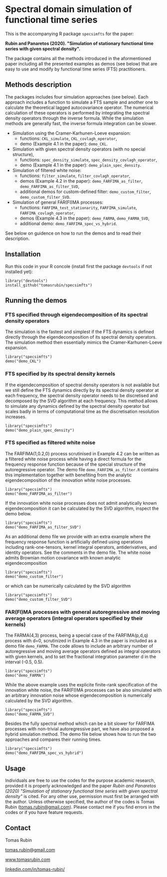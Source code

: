 # Spectral domain simulation of functional time series 

This is the accompanying R package `specsimfts` for the paper:

**Rubin and Panaretos (2020). "Simulation of stationary functional time series with given spectral density".**

The package contains all the methods introduced in the aformentioned paper including all the presented examples as demos (see below) that are easy to use and modify by functional time series (FTS) practitioners.


## Methods description

The packages includes four simulation approaches (see below). Each approach includes a function to simulate a FTS sample and another one to calculate the theoretical lagged autocovariance operator. The numerical calculation of these operators is performed by integrating the spectral density operators through the inverse formula. While the simulation methods are generally fast, the inverse formula integration can be slower.

* Simulation using the Cramer-Karhunen-Loeve expansion:
    + functions: `CKL_simulate`, `CKL_covlagh_operator`,
    + demo (Example 4.1 in the paper): `demo_CKL`.
* Simulation with given spectral density operators (with no special structure),
    + functions: `spec_density_simulate`, `spec_density_covlagh_operator`,
    + demo (Example 4.1 in the paper): `demo_plain_spec_density`.
* Simulation of filtered white noise:
    + functions: `filter_simulate`, `filter_covlagh_operator`,
    + demos (Example 4.2 in the paper): `demo_FARFIMA_as_filter`, `demo_FARFIMA_as_filter_SVD`,
    + additional demos for custom-defined filter: `demo_custom_filter`, `demo_custom_filter_SVD`.
* Simulation of general FAR(FI)MA processes:
    + functions: `FARFIMA_test_stationarity`, `FARFIMA_simulate`, `FARFIMA_covlagh_operator`,
    + demos (Example 4.3 in the paper): `demo_FARMA`, `demo_FARMA_SVD`,
    + additional demo: `demo_FARFIMA_spec_vs_hybrid`.
    
See below on guidence on how to run the demos and to read their description.

## Installation

Run this code in your R concole (install first the package `devtools` if not installed yet):

```{r}
library("devtools")
install_github("tomasrubin/specsimfts")
```

## Running the demos

### FTS specified through eigendecomposition of its spectral density operators

The simulation is the fastest and simplest if the FTS dynamics is defined directly through the eigendecomposition of its spectral density operators. The simulation method then essentially mimics the Cramer-Karhunen-Loeve expansion.

```{r}
library("specsimfts")
demo("demo_CKL")
```

### FTS specified by its spectral density kernels

If the eigendecomposition of spectral density operators is not available but we still define the FTS dynamics directly by its spectral density operator at each frequency, the spectral density operator needs to be discretised and decomposed by the SVD algorithm at each frequency. This method allows to simulate any dynamics defined by the spectral density operator but scales badly in terms of computational time as the discretisation resolution increases.

```{r}
library("specsimfts")
demo("demo_plain_spec_density")
```
###  FTS specified as filtered white noise

The FARFIMA(1,0.2,0) process scrutinised in Example 4.2 can be written as a filtered white noise process while having a direct formula for the frequency response function because of the special structure of the autoregressive operator. The demo file `demo_FARFIMA_as_filter.R` contains this implementation together with benefiting from the analytic eigendecomposition of the innovation white noise processes.

```{r}
library("specsimfts")
demo("demo_FARFIMA_as_filter")
```

If the innovation white noise processes does not admit analytically known eigendecomposition it can be calculated by the SVD algorithm, inspect the demo below.

```{r}
library("specsimfts")
demo("demo_FARFIMA_as_filter_SVD")
```

As an additional demo file we provide with an extra example where the frequency response function is artificially defined using operations including rank-one-tensors, kernel integral operators, antiderivatives, and identity operators. See the comments in the demo file. The white noise admits Brownian motion covariance with known analytic eigendecomposition

```{r}
library("specsimfts")
demo("demo_custom_filter")
```

or which can be numerically calculated by the SVD algorithm

```{r}
library("specsimfts")
demo("demo_custom_filter_SVD")
```

### FAR(FI)MA processes with general autoregressive and moving average operators (integral operators specified by their kernels)

The FARMA(4,3) process, being a special case of the FARFIMA(p,d,q) process with d=0, scrutinized in Example 4.3 in the paper is included as a demo file `demo_FARMA`. The code allows to include an arbitrary number of autoregressive and moving average operators defined as integral operators with given kernels, and to set the fractional integration parameter d in the interval (-0.5, 0.5).

```{r}
library("specsimfts")
demo("demo_FARMA")
```

While the above example uses the explicite finite-rank specification of the innovation white noise, the FAR(FI)MA processes can be also simulated with an arbitrary innovation noise whose eigendecomposition is numerically calculated by the SVD algorithm.

```{r}
library("specsimfts")
demo("demo_FARMA_SVD")
```

Besides the fully spectral method which can be a bit slower for FARFIMA processes with non-trivial autoregressive part, we have also proposed a hybrid simulation method. The demo file below shows how to run the two approaches and compares their running times.

```{r}
library("specsimfts")
demo("demo_FARFIMA_spec_vs_hybrid")
```

## Usage 

Individuals are free to use the codes for the purpose academic research, provided it is properly acknowledged and the paper *Rubin and Panaretos (2020) "Simulation of stationary functional time series with given spectral density"* is cited. For any other use, permission must first be arranged with the author. Unless otherwise specified, the author of the codes is Tomas Rubin (tomas.rubin@gmail.com). Please contact me if you find errors in the codes or if you have feature requests.
    
## Contact

Tomas Rubin

tomas.rubin@gmail.com

www.tomasrubin.com

[linkedin.com/in/tomas-rubin/](https://www.linkedin.com/in/tomas-rubin/)
